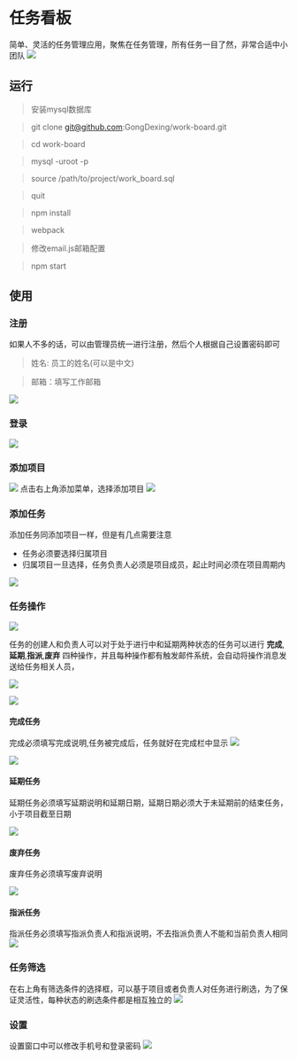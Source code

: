 # 任务看板
简单、灵活的任务管理应用，聚焦在任务管理，所有任务一目了然，非常合适中小团队
![](./img/work-board.gif)

## 运行
> 安装mysql数据库

> git clone git@github.com:GongDexing/work-board.git

> cd work-board

> mysql -uroot -p

> source /path/to/project/work_board.sql

> quit

> npm install

> webpack

> 修改email.js邮箱配置

> npm start

## 使用
### 注册
如果人不多的话，可以由管理员统一进行注册，然后个人根据自己设置密码即可
> 姓名: 员工的姓名(可以是中文)

> 邮箱：填写工作邮箱

![](./img/注册.jpg)

### 登录
![](./img/登录.jpg)

### 添加项目
![](./img/添加.jpg)
点击右上角添加菜单，选择添加项目
![](./img/添加项目.jpg)

### 添加任务
添加任务同添加项目一样，但是有几点需要注意
- 任务必须要选择归属项目
- 归属项目一旦选择，任务负责人必须是项目成员，起止时间必须在项目周期内

![](./img/添加任务.jpg)

### 任务操作
![](./img/任务介绍.jpg)

任务的创建人和负责人可以对于处于进行中和延期两种状态的任务可以进行 **完成**,**延期**,**指派**,**废弃** 四种操作，并且每种操作都有触发邮件系统，会自动将操作消息发送给任务相关人员，

![](./img/任务操作.jpg)

![](./img/邮件说明.jpg)

#### 完成任务
完成必须填写完成说明,任务被完成后，任务就好在完成栏中显示
![](./img/完成任务.jpg)

![](./img/任务完成后.jpg)
#### 延期任务
延期任务必须填写延期说明和延期日期，延期日期必须大于未延期前的结束任务，小于项目截至日期

![](./img/延期任务.jpg)
#### 废弃任务
废弃任务必须填写废弃说明

![](./img/废弃任务.jpg)
#### 指派任务
指派任务必须填写指派负责人和指派说明，不去指派负责人不能和当前负责人相同
![](./img/指派任务.jpg)

### 任务筛选
在右上角有筛选条件的选择框，可以基于项目或者负责人对任务进行刷选，为了保证灵活性，每种状态的刷选条件都是相互独立的
![](./img/任务筛选.jpg)

### 设置
设置窗口中可以修改手机号和登录密码
![](./img/设置.jpg)
